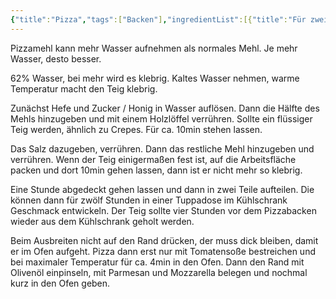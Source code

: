 ```yaml
---
{"title":"Pizza","tags":["Backen"],"ingredientList":[{"title":"Für zwei Pizzen","ingredients":["ca. 330g Pizzamehl (Typ 00)","ca. 200ml Wasser","2g Hefe","10g Salz","5g Zucker / Honig"]}]}
---
```

Pizzamehl kann mehr Wasser aufnehmen als normales Mehl. Je mehr Wasser, desto besser.

62% Wasser, bei mehr wird es klebrig.
Kaltes Wasser nehmen, warme Temperatur macht den Teig klebrig.

Zunächst Hefe und Zucker / Honig in Wasser auflösen. Dann die Hälfte des Mehls hinzugeben und mit einem Holzlöffel verrühren. Sollte ein flüssiger Teig werden, ähnlich zu Crepes. Für ca. 10min stehen lassen.

Das Salz dazugeben, verrühren. Dann das restliche Mehl hinzugeben und verrühren. Wenn der Teig einigermaßen fest ist, auf die Arbeitsfläche packen und dort 10min gehen lassen, dann ist er nicht mehr so klebrig.

Eine Stunde abgedeckt gehen lassen und dann in zwei Teile aufteilen. Die können dann für zwölf Stunden in einer Tuppadose im Kühlschrank Geschmack entwickeln. Der Teig sollte vier Stunden vor dem Pizzabacken wieder aus dem Kühlschrank geholt werden.

Beim Ausbreiten nicht auf den Rand drücken, der muss dick bleiben, damit er im Ofen aufgeht. Pizza dann erst nur mit Tomatensoße bestreichen und bei maximaler Temperatur für ca. 4min in den Ofen. Dann den Rand mit Olivenöl einpinseln, mit Parmesan und Mozzarella belegen und nochmal kurz in den Ofen geben.
